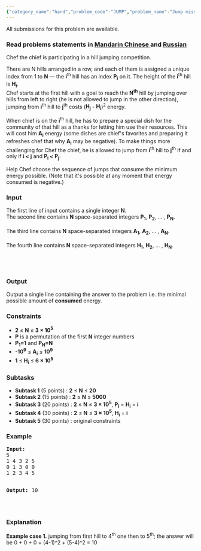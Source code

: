 ```yaml
---
{"category_name":"hard","problem_code":"JUMP","problem_name":"Jump mission","languages_supported":{"0":"ADA","1":"ASM","2":"BASH","3":"BF","4":"C","5":"C99 strict","6":"CAML","7":"CLOJ","8":"CLPS","9":"CPP 4.3.2","10":"CPP 4.9.2","11":"CPP14","12":"CS2","13":"D","14":"ERL","15":"FORT","16":"FS","17":"GO","18":"HASK","19":"ICK","20":"ICON","21":"JAVA","22":"JS","23":"LISP clisp","24":"LISP sbcl","25":"LUA","26":"NEM","27":"NICE","28":"NODEJS","29":"PAS fpc","30":"PAS gpc","31":"PERL","32":"PERL6","33":"PHP","34":"PIKE","35":"PRLG","36":"PYPY","37":"PYTH","38":"PYTH 3.4","39":"RUBY","40":"SCALA","41":"SCM chicken","42":"SCM guile","43":"SCM qobi","44":"ST","45":"TCL","46":"TEXT","47":"WSPC"},"max_timelimit":8,"source_sizelimit":50000,"problem_author":"kingofnumbers","problem_tester":null,"date_added":"7-09-2015","tags":{"0":"convex","1":"dynamic","2":"hard","3":"kingofnumbers","4":"oct15"},"editorial_url":"http://discuss.codechef.com/problems/JUMP","time":{"view_start_date":1444642200,"submit_start_date":1444642200,"visible_start_date":1444642200,"end_date":1735669800},"layout":"problem"}
---
```

<span class="solution-visible-txt">All submissions for this problem are available.</span><h3> Read problems statements in <a target="_blank" href="http://www.codechef.com/download/translated/OCT15/mandarin/JUMP.pdf">Mandarin Chinese </a> and <a target="_blank" href="http://www.codechef.com/download/translated/OCT15/russian/JUMP.pdf">Russian</a> </h3>
<p>
Chef the chief is participating in a hill jumping competition.
</p>
<p>
There are N hills arranged in a row, and each of them is assigned a unique index from 1 to <b>N</b> — the <b>i</b><sup>th</sup> hill has an index <b>P<sub>i</sub></b> on it. The height of the <b>i</b><sup>th</sup> hill is <b>H<sub>i</sub></b>.<br />
Chef starts at the first hill with a goal to reach the <b>N<sup>th</sup></b> hill by jumping over hills from left to right (he is not allowed to jump in the other direction), jumping from <b>i</b><sup>th</sup> hill to <b>j</b><sup>th</sup> costs (<b>H<sub>j</sub></b> - <b>H<sub>i</sub></b>)<sup>2</sup> energy.
</p>
<p>
When chief is on the <b>i</b><sup>th</sup> hill, he has to prepare a special dish for the community of that hill as a thanks for letting him use their resources. This will cost him <b>A<sub>i</sub></b> energy (some dishes are chief's favorites and preparing it refreshes chef that why <b>A<sub>i</sub></b> may be negative). To make things more challenging for Chef the chief, he is allowed to jump from <b>i</b><sup>th</sup> hill to <b>j</b><sup>th</sup> if and only if <b>i &lt; j</b> and <b>P<sub>i</sub> &lt; P<sub>j</sub></b>.
</p>
<p>
Help Chef choose the sequence of jumps that consume the minimum energy possible. (Note that it's possible at any moment that energy consumed is negative.)
</p>
<h3>Input</h3>
<p>
The first line of input contains a single integer <b>N</b>.<br />
The second line contains <b>N</b> space-separated integers <b>P<sub>1</sub></b>, <b>P<sub>2</sub></b>, ... , <b>P<sub>N</sub></b>.<br/><br />
The third line contains <b>N</b> space-separated integers <b>A<sub>1</sub></b>, <b>A<sub>2</sub></b>, ... , <b>A<sub>N</sub></b>.<br/><br />
The fourth line contains <b>N</b> space-separated integers <b>H<sub>1</sub></b>, <b>H<sub>2</sub></b>, ... , <b>H<sub>N</sub></b>.<br/>
</br/></br/></br/></p>
<h3>Output</h3>
<p>Output a single line containing the answer to the problem i.e. the minimal possible amount of <b>consumed</b> energy.</p>
<h3>Constraints</h3>
<p>
<ul>
<li><b>2</b> ≤ <b>N</b> ≤ <b>3 × 10<sup>5</sup></b></li>
<li><b>P</b> is a permutation of the first <b>N</b> integer numbers</li>
<li><b>P<sub>1</sub>=1</b> and <b>P<sub>N</sub>=N</b></li>
<li><b>-10<sup>9</sup></b> ≤ <b>A<sub>i</sub></b> ≤ <b>10<sup>9</sup></b></li>
<li><b>1</b> ≤ <b>H<sub>i</sub></b> ≤ <b>6 × 10<sup>5</sup></b></li>
</ul>
</p>
<h3>Subtasks</h3>
<p><ul>
<li><b>Subtask 1</b> (5 points) : <b>2</b> ≤ <b>N</b> ≤ <b>20</b></li>
<li><b>Subtask 2</b> (15 points) : <b>2</b> ≤ <b>N</b> ≤ <b>5000</b></li>
<li><b>Subtask 3</b> (20 points) : <b>2</b> ≤ <b>N</b> ≤ <b>3 × 10<sup>5</sup></b>, <b>P<sub>i</sub></b> = <b>H<sub>i</sub></b> = <b>i</b></li>
<li><b>Subtask 4</b> (30 points) : <b>2</b> ≤ <b>N</b> ≤ <b>3 × 10<sup>5</sup></b>, <b>H<sub>i</sub></b> = <b>i</b></li>
<li><b>Subtask 5</b> (30 points) : original constraints</li>
</ul>
</p>
<h3>Example</h3>
<pre><b>Input:</b>
<tt>5
1 4 3 2 5
0 1 3 0 0
1 2 3 4 5</tt>

<b>Output:</b>
<tt>10</tt>

</pre><h3>Explanation</h3>
<p><b>Example case 1.</b> jumping from first hill to 4<sup>th</sup> one then to 5<sup>th</sup>; the answer will be 0 + 0 + 0 + (4-1)^2 + (5-4)^2 = 10</p>
